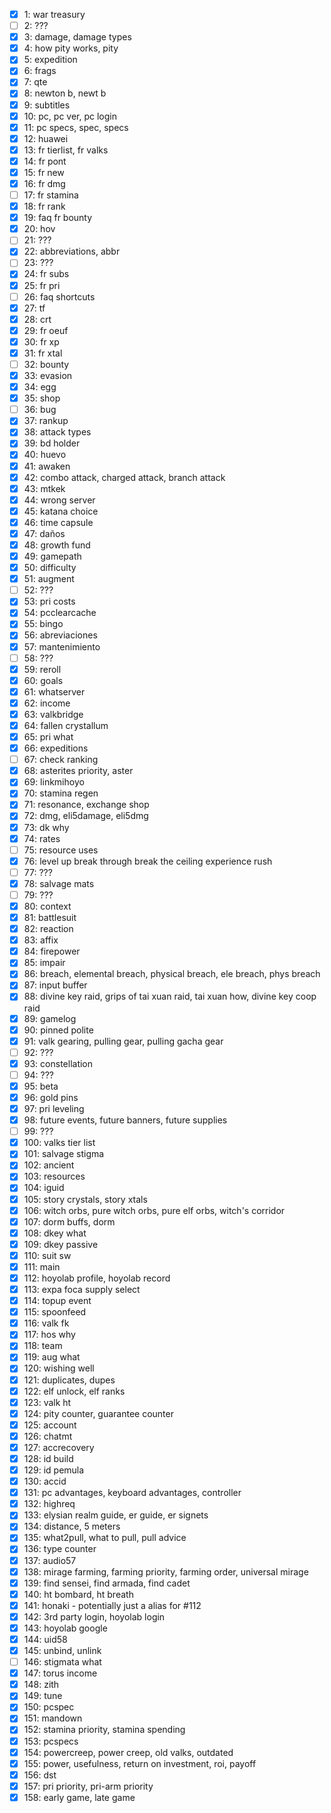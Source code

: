 - [x]   1: war treasury
- [ ]   2: ???
- [x]   3: damage, damage types
- [x]   4: how pity works, pity
- [x]   5: expedition
- [x]   6: frags
- [x]   7: qte
- [x]   8: newton b, newt b
- [x]   9: subtitles
- [x]  10: pc, pc ver, pc login
- [x]  11: pc specs, spec, specs
- [x]  12: huawei
- [x]  13: fr tierlist, fr valks
- [x]  14: fr pont
- [x]  15: fr new
- [x]  16: fr dmg
- [ ]  17: fr stamina
- [x]  18: fr rank
- [x]  19: faq fr bounty
- [x]  20: hov
- [ ]  21: ???
- [x]  22: abbreviations, abbr
- [ ]  23: ???
- [x]  24: fr subs
- [x]  25: fr pri
- [ ]  26: faq shortcuts
- [x]  27: tf
- [x]  28: crt
- [x]  29: fr oeuf
- [x]  30: fr xp
- [x]  31: fr xtal
- [ ]  32: bounty
- [x]  33: evasion
- [x]  34: egg
- [x]  35: shop
- [ ]  36: bug
- [x]  37: rankup
- [x]  38: attack types
- [x]  39: bd holder
- [x]  40: huevo
- [x]  41: awaken
- [x]  42: combo attack, charged attack, branch attack
- [x]  43: mtkek
- [x]  44: wrong server
- [x]  45: katana choice
- [x]  46: time capsule
- [x]  47: daños
- [x]  48: growth fund
- [x]  49: gamepath
- [x]  50: difficulty
- [x]  51: augment
- [ ]  52: ???
- [x]  53: pri costs
- [x]  54: pcclearcache
- [x]  55: bingo
- [x]  56: abreviaciones
- [x]  57: mantenimiento
- [ ]  58: ???
- [x]  59: reroll
- [x]  60: goals
- [x]  61: whatserver
- [x]  62: income
- [x]  63: valkbridge
- [x]  64: fallen crystallum
- [x]  65: pri what
- [x]  66: expeditions
- [ ]  67: check ranking
- [x]  68: asterites priority, aster
- [x]  69: linkmihoyo
- [x]  70: stamina regen
- [x]  71: resonance, exchange shop
- [x]  72: dmg, eli5damage, eli5dmg
- [x]  73: dk why
- [x]  74: rates
- [ ]  75: resource uses
- [x]  76: level up break through break the ceiling experience rush
- [ ]  77: ???
- [x]  78: salvage mats
- [ ]  79: ???
- [x]  80: context
- [x]  81: battlesuit
- [x]  82: reaction
- [x]  83: affix
- [x]  84: firepower
- [x]  85: impair
- [x]  86: breach, elemental breach, physical breach, ele breach, phys breach
- [x]  87: input buffer
- [x]  88: divine key raid, grips of tai xuan raid, tai xuan how, divine key coop raid
- [x]  89: gamelog
- [x]  90: pinned polite
- [x]  91: valk gearing, pulling gear, pulling gacha gear
- [ ]  92: ???
- [x]  93: constellation
- [ ]  94: ???
- [x]  95: beta
- [x]  96: gold pins
- [x]  97: pri leveling
- [x]  98: future events, future banners, future supplies
- [ ]  99: ???
- [x] 100: valks tier list
- [x] 101: salvage stigma
- [x] 102: ancient
- [x] 103: resources
- [x] 104: iguid
- [x] 105: story crystals, story xtals
- [x] 106: witch orbs, pure witch orbs, pure elf orbs, witch's corridor
- [x] 107: dorm buffs, dorm
- [x] 108: dkey what
- [x] 109: dkey passive
- [x] 110: suit sw
- [x] 111: main
- [x] 112: hoyolab profile, hoyolab record
- [x] 113: expa foca supply select
- [x] 114: topup event
- [x] 115: spoonfeed
- [x] 116: valk fk
- [x] 117: hos why
- [x] 118: team
- [x] 119: aug what
- [x] 120: wishing well
- [x] 121: duplicates, dupes
- [x] 122: elf unlock, elf ranks
- [x] 123: valk ht
- [x] 124: pity counter, guarantee counter
- [x] 125: account
- [x] 126: chatmt
- [x] 127: accrecovery
- [x] 128: id build
- [x] 129: id pemula
- [x] 130: accid
- [x] 131: pc advantages, keyboard advantages, controller
- [x] 132: highreq
- [x] 133: elysian realm guide, er guide, er signets
- [x] 134: distance, 5 meters
- [x] 135: what2pull, what to pull, pull advice
- [x] 136: type counter
- [x] 137: audio57
- [x] 138: mirage farming, farming priority, farming order, universal mirage
- [x] 139: find sensei, find armada, find cadet
- [x] 140: ht bombard, ht breath
- [x] 141: honaki - potentially just a alias for #112
- [x] 142: 3rd party login, hoyolab login
- [x] 143: hoyolab google
- [x] 144: uid58
- [x] 145: unbind, unlink
- [ ] 146: stigmata what
- [x] 147: torus income
- [x] 148: zith
- [x] 149: tune
- [x] 150: pcspec
- [x] 151: mandown
- [x] 152: stamina priority, stamina spending
- [x] 153: pcspecs
- [x] 154: powercreep, power creep, old valks, outdated
- [x] 155: power, usefulness, return on investment, roi, payoff
- [x] 156: dst
- [x] 157: pri priority, pri-arm priority
- [x] 158: early game, late game